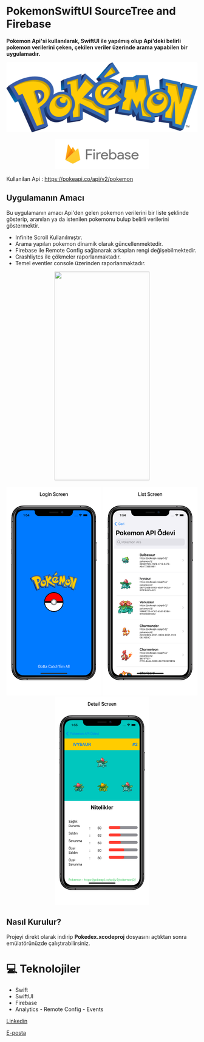 
# PokemonSwiftUI SourceTree and Firebase

<b>Pokemon Api'si kullanılarak, SwiftUI ile yapılmış olup Api'deki belirli pokemon verilerini çeken, çekilen veriler üzerinde arama yapabilen bir uygulamadır.</b>
<p align="center">
<img src="Screenshots/pokemonlogo.svg">
</p>
<p align="center">
<img src="Screenshots/firebaselogo.png" width="250" height="80">
</p>

Kullanilan Api : https://pokeapi.co/api/v2/pokemon

## Uygulamanın Amacı
Bu uygulamanın amacı Api'den gelen pokemon verilerini bir liste şeklinde gösterip, aranılan ya da istenilen pokemonu bulup belirli verilerini göstermektir.

<ul>
<li> Infinite Scroll Kullanılmıştır.</br></li>
<li> Arama yapılan pokemon dinamik olarak güncellenmektedir. </li>
<li> Firebase ile Remote Config sağlanarak arkaplan rengi değişebilmektedir.</br></li>
<li> Crashliytcs ile çökmeler raporlanmaktadır.</br></li>
<li> Temel eventler console üzerinden raporlanmaktadır.</br></li>
</ul>
<p align="center">
<img src="Screenshots/kayitGif.gif" width="250" height="550">
</p>


<p align="center">
<img src="Screenshots/Apple iPhone 11 Pro Max Screenshot 1.png" width="250" height="550"> <img src="Screenshots/Apple iPhone 11 Pro Max Screenshot 2.png" width="250" height="550"> <img src="Screenshots/Apple iPhone 11 Pro Max Screenshot 3.png" width="250" height="550">
</p>








## Nasıl Kurulur?
Projeyi direkt olarak indirip <b>Pokedex.xcodeproj</b> dosyasını açtıktan sonra emülatörünüzde çalıştırabilirsiniz.
 
# 💻 Teknolojiler 
- Swift
- SwiftUI
- Firebase
- Analytics - Remote Config - Events











[Linkedin](https://www.linkedin.com/in/ahmet-mert-öz)

[E-posta](ahmetmertoz11@gmail.com)
